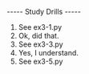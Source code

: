 ----- Study Drills -----
1. See ex3-1.py
2. Ok, did that.
3. See ex3-3.py
4. Yes, I understand.
5. See ex3-5.py
